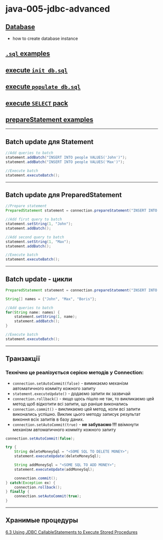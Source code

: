 # java-005-jdbc-advanced

## [Database](https://github.com/xdpiqbx/goit-java-dev-mod4-hw-jdbc/blob/main/app/src/main/java/com/xdpiqbx/db/Database.java)
- how to create database instance
## [`.sql` examples](https://github.com/xdpiqbx/goit-java-dev-mod4-hw-jdbc/tree/main/app/src/main/java/com/xdpiqbx/db/sql)
## [execute `init_db.sql`](https://github.com/xdpiqbx/goit-java-dev-mod4-hw-jdbc/blob/main/app/src/main/java/com/xdpiqbx/db/services/DatabaseInitService.java)
## [execute `populate_db.sql`](https://github.com/xdpiqbx/goit-java-dev-mod4-hw-jdbc/blob/main/app/src/main/java/com/xdpiqbx/db/services/DatabasePopulateService.java)
## [execute `SELECT` pack](https://github.com/xdpiqbx/goit-java-dev-mod4-hw-jdbc/blob/main/app/src/main/java/com/xdpiqbx/db/services/DatabaseQueryService.java)
## [prepareStatement examples](https://github.com/xdpiqbx/goit-java-dev-mod5-hw-jdbc-adv/tree/main/app/src/main/java/com/xdpiqbx/db/services)

---
## Batch update для Statement
```java
//Add queries to batch
statement.addBatch("INSERT INTO people VALUES('John')");
statement.addBatch("INSERT INTO people VALUES('Max')");

//Execute batch
statement.executeBatch();
```
---
## Batch update для PreparedStatement
```java
//Prepare statement
PreparedStatement statement = connection.prepareStatement("INSERT INTO people VALUES (?)");

//Add first query to batch
statement.setString(1, "John");
statement.addBatch();

//Add second query to batch
statement.setString(1, "Max");
statement.addBatch();

//Execute batch
statement.executeBatch();
```
---
## Batch update - цикли
```java
PreparedStatement statement = connection.prepareStatement("INSERT INTO people VALUES (?)");

String[] names = {"John", "Max", "Boris"};

//Add queries to batch
for(String name: names) {
    statement.setString(1, name);
    statement.addBatch();
}

//Execute batch
statement.executeBatch();
```
---

## Транзакції

### Технічно це реалізується серією методів у Connection:

- `connection.setAutoCommit(false)` - вимикаємо механізм автоматичного комміту кожного запиту
- `statement.executeUpdate()` - додаємо запити як зазвичай
- `connection.rollback()` - якщо щось пішло не так, то викликаємо цей метод щоб відкотити всі запити, що раніше виконались
- `connection.commit()` - викликаємо цей метод, коли всі запити виконались успішно. Виклик цього методу записує результат виконня всіх запитів в базу даних.
- `connection.setAutoCommit(true)` - **не забуваємо !!!** ввімкнути механізм автоматичного комміту кожного запиту

```java
connection.setAutoCommit(false);

try {
    String deleteMoneySql = "<SOME SQL TO DELETE MONEY>";
    statement.executeUpdate(deleteMoneySql);

    String addMoneySql = "<SOME SQL TO ADD MONEY>";
    statement.executeUpdate(addMoneySql);

    connection.commit();
} catch(Exception ex) {
    connection.rollback();
} finally {
    connection.setAutoCommit(true);
}
```
---

## Хранимые процедуры

[6.3 Using JDBC CallableStatements to Execute Stored Procedures](https://docs.oracle.com/cd/E17952_01/connector-j-5.1-en/connector-j-usagenotes-statements-callable.html)

